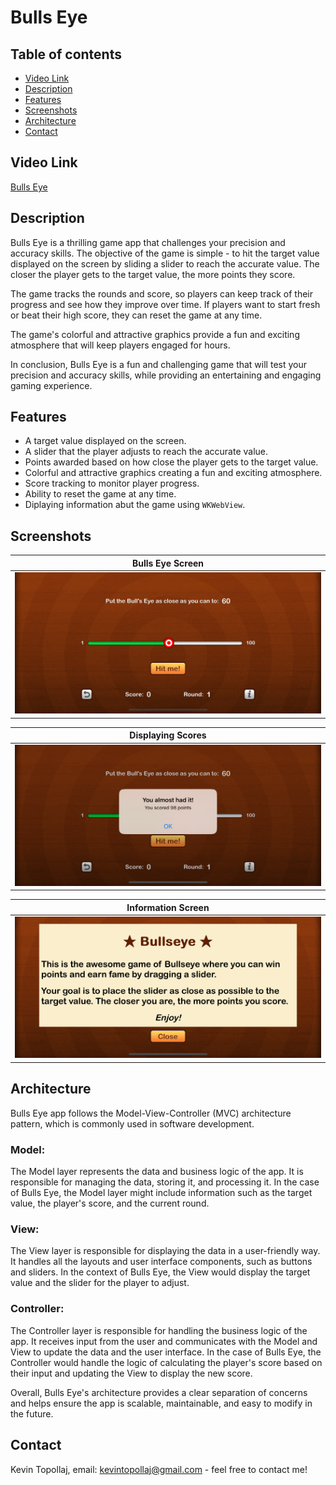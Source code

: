 # Bulls Eye

## Table of contents
* [Video Link](#video-link)
* [Description](#description)
* [Features](#Features)
* [Screenshots](#screenshots)
* [Architecture](#architecture)
* [Contact](#contact)


## Video Link

[Bulls Eye](https://www.linkedin.com/feed/update/urn:li:activity:7048308097064275968/)


## Description

Bulls Eye is a thrilling game app that challenges your precision and accuracy skills. The objective of the game is simple - to hit the target value displayed on the screen by sliding a slider to reach the accurate value. The closer the player gets to the target value, the more points they score.

The game tracks the rounds and score, so players can keep track of their progress and see how they improve over time. If players want to start fresh or beat their high score, they can reset the game at any time.

The game's colorful and attractive graphics provide a fun and exciting atmosphere that will keep players engaged for hours.

In conclusion, Bulls Eye is a fun and challenging game that will test your precision and accuracy skills, while providing an entertaining and engaging gaming experience.



## Features

- A target value displayed on the screen.
- A slider that the player adjusts to reach the accurate value.
- Points awarded based on how close the player gets to the target value.
- Colorful and attractive graphics creating a fun and exciting atmosphere.
- Score tracking to monitor player progress.
- Ability to reset the game at any time.
- Diplaying information abut the game using `WKWebView`.


## Screenshots

Bulls Eye Screen           |  
:-------------------------:|
![](./img/S1.png)          |  

Displaying Scores          |  
:-------------------------:|
![](./img/S2.png)          |  

Information Screen         |  
:-------------------------:|
![](./img/S3.png)          | 


## Architecture

Bulls Eye app follows the Model-View-Controller (MVC) architecture pattern, which is commonly used in software development.

### Model:

The Model layer represents the data and business logic of the app. It is responsible for managing the data, storing it, and processing it. In the case of Bulls Eye, the Model layer might include information such as the target value, the player's score, and the current round.

### View:

The View layer is responsible for displaying the data in a user-friendly way. It handles all the layouts and user interface components, such as buttons and sliders. In the context of Bulls Eye, the View would display the target value and the slider for the player to adjust.

### Controller:

The Controller layer is responsible for handling the business logic of the app. It receives input from the user and communicates with the Model and View to update the data and the user interface. In the case of Bulls Eye, the Controller would handle the logic of calculating the player's score based on their input and updating the View to display the new score.

Overall, Bulls Eye's architecture provides a clear separation of concerns and helps ensure the app is scalable, maintainable, and easy to modify in the future.

## Contact
Kevin Topollaj, email: kevintopollaj@gmail.com - feel free to contact me!
